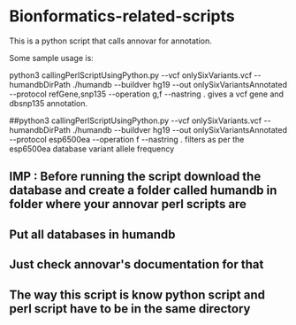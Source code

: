 # Bionformatics-related-scripts

This is a python script that calls annovar for annotation. 

Some sample usage is:

python3 callingPerlScriptUsingPython.py --vcf onlySixVariants.vcf --humandbDirPath ./humandb --buildver hg19 --out onlySixVariantsAnnotated --protocol refGene,snp135 --operation g,f --nastring .
gives a vcf gene and dbsnp135 annotation.

##python3 callingPerlScriptUsingPython.py --vcf onlySixVariants.vcf --humandbDirPath ./humandb --buildver hg19 --out onlySixVariantsAnnotated --protocol esp6500ea --operation f --nastring .
filters as per the esp6500ea database variant allele frequency

## IMP : Before running the script download the database and create a folder called humandb in folder where your annovar perl scripts are
## Put all databases in humandb
## Just check annovar's documentation for that
## The way this script is know python script and perl script have to be in the same directory 
